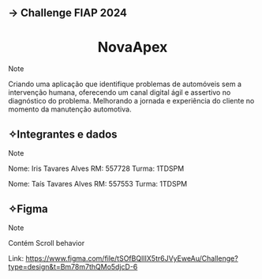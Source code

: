 <h2>→ Challenge FIAP 2024</h2>

<h1 align="center">
  NovaApex
</h1> 

> [!NOTE]
> Criando uma aplicação que identifique problemas de automóveis sem a intervenção humana,
> oferecendo um canal digital ágil e assertivo no diagnóstico do problema.
> Melhorando a jornada e experiência do cliente no momento da manutenção automotiva.


## ✧Integrantes e dados
> [!NOTE]
> Nome: Iris Tavares Alves
> RM: 557728 Turma: 1TDSPM
> 
> 
> Nome: Taís Tavares Alves
> RM: 557553 Turma: 1TDSPM

## ✧Figma
> [!NOTE]
> Contém Scroll behavior
> 
> Link: https://www.figma.com/file/tSOfBQlIIX5tr6JVyEweAu/Challenge?type=design&t=Bm78m7thQMo5djcD-6
